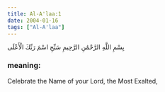 ```yaml
---
title: Al-A'laa:1
date: 2004-01-16
tags: ["Al-A'laa"]
---
```

بِسْمِ اللَّهِ الرَّحْمَٰنِ الرَّحِيمِ سَبِّحِ اسْمَ رَبِّكَ الْأَعْلَى
### meaning: 
Celebrate the Name of your Lord, the Most Exalted,
